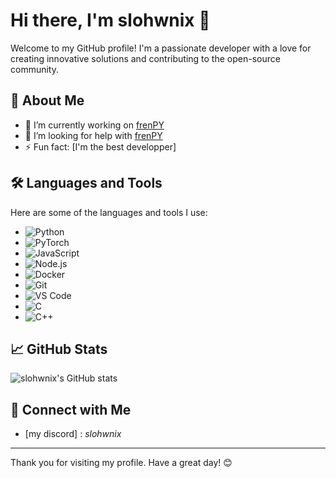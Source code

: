 # Hi there, I'm slohwnix 👋

Welcome to my GitHub profile! I'm a passionate developer with a love for creating innovative solutions and contributing to the open-source community.

## 🚀 About Me

- 🔭 I’m currently working on [frenPY](htts://github.com/slohwnix/frenpy)
- 🤔 I’m looking for help with [frenPY](htts://github.com/slohwnix/frenpy)
- ⚡ Fun fact: [I'm the best developper]

## 🛠️ Languages and Tools

Here are some of the languages and tools I use:

- ![Python](https://img.shields.io/badge/-Python-3776AB?style=flat&logo=python&logoColor=white)
- ![PyTorch](https://img.shields.io/badge/PyTorch-EE4C2C?style=for-the-badge&logo=pytorch&logoColor=white)
- ![JavaScript](https://img.shields.io/badge/-JavaScript-F7DF1E?style=flat&logo=javascript&logoColor=black)
- ![Node.js](https://img.shields.io/badge/-Node.js-339933?style=flat&logo=node.js&logoColor=white)
- ![Docker](https://img.shields.io/badge/-Docker-2496ED?style=flat&logo=docker&logoColor=white)
- ![Git](https://img.shields.io/badge/-Git-F05032?style=flat&logo=git&logoColor=white)
- ![VS Code](https://img.shields.io/badge/-VS%20Code-007ACC?style=flat&logo=visual-studio-code&logoColor=white)
- ![C](https://img.shields.io/badge/-C-blue?logo=c)
- ![C++](https://img.shields.io/badge/-C++-blue?logo=cplusplus)


## 📈 GitHub Stats

![slohwnix's GitHub stats](https://github-readme-stats.vercel.app/api?username=slohwnix&show_icons=true&theme=radical)

## 🔗 Connect with Me

- [my discord] : *slohwnix*


---

Thank you for visiting my profile. Have a great day! 😊
